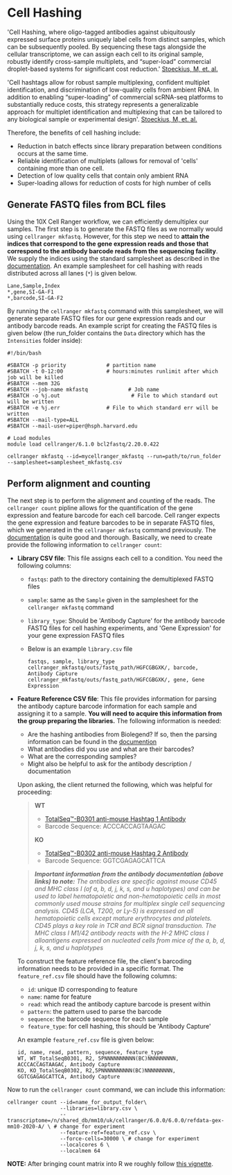 # Cell Hashing

'Cell Hashing, where oligo-tagged antibodies against ubiquitously expressed surface proteins uniquely label cells from distinct samples, which can be subsequently pooled. By sequencing these tags alongside the cellular transcriptome, we can assign each cell to its original sample, robustly identify cross-sample multiplets, and “super-load” commercial droplet-based systems for significant cost reduction.' [Stoeckius, M, et. al.](https://genomebiology.biomedcentral.com/articles/10.1186/s13059-018-1603-1)  

'Cell hashtags allow for robust sample multiplexing, confident multiplet identification, and discrimination of low-quality cells from ambient RNA. In addition to enabling “super-loading” of commercial scRNA-seq platforms to substantially reduce costs, this strategy represents a generalizable approach for multiplet identification and multiplexing that can be tailored to any biological sample or experimental design'. [Stoeckius, M, et. al.](https://genomebiology.biomedcentral.com/articles/10.1186/s13059-018-1603-1)

Therefore, the benefits of cell hashing include:

- Reduction in batch effects since library preparation between conditions occurs at the same time.
- Reliable identification of multiplets (allows for removal of 'cells' containing more than one cell.
- Detection of low quality cells that contain only ambient RNA
- Super-loading allows for reduction of costs for high number of cells


## Generate FASTQ files from BCL files

Using the 10X Cell Ranger workflow, we can efficiently demultiplex our samples. The first step is to generate the FASTQ files as we normally would using `cellranger mkfastq`. However, for this step we need to **attain the indices that correspond to the gene expression reads and those that correspond to the antibody barcode reads from the sequencing facility**. We supply the indices using the standard samplesheet as described in the [documentation](https://support.10xgenomics.com/single-cell-gene-expression/software/pipelines/latest/using/mkfastq?src=pr&lss=none&cnm=&cid=NULL&src=pr&lss=none&cnm=&cid=NULL#simple_csv). An example samplesheet for cell hashing with reads distributed across all lanes (`*`) is given below.

```
Lane,Sample,Index
*,gene,SI-GA-F1
*,barcode,SI-GA-F2
```

By running the `cellranger mkfastq` command with this samplesheet, we will generate separate FASTQ files for our gene expression reads and our antibody barcode reads. An example script for creating the FASTQ files is given below (the run_folder contains the `Data` directory which has the `Intensities` folder inside):

```
#!/bin/bash

#SBATCH -p priority             # partition name
#SBATCH -t 0-12:00              # hours:minutes runlimit after which job will be killed
#SBATCH --mem 32G
#SBATCH --job-name mkfastq             # Job name
#SBATCH -o %j.out                       # File to which standard out will be written
#SBATCH -e %j.err               # File to which standard err will be written
#SBATCH --mail-type=ALL
#SBATCH --mail-user=piper@hsph.harvard.edu

# Load modules
module load cellranger/6.1.0 bcl2fastq/2.20.0.422

cellranger mkfastq --id=mycellranger_mkfastq --run=path/to/run_folder --samplesheet=samplesheet_mkfastq.csv
```

## Perform alignment and counting

The next step is to perform the alignment and counting of the reads. The `cellranger count` pipline allows for the quantification of the gene expression and feature barcode for each cell barcode. Cell ranger expects the gene expression and feature barcodes to be in separate FASTQ files, which we generated in the `cellranger mkfastq` command previously. The [documentation](https://support.10xgenomics.com/single-cell-gene-expression/software/pipelines/latest/using/feature-bc-analysis) is quite good and thorough. Basically, we need to create provide the following information to `cellranger count`:

- **Library CSV file**: This file assigns each cell to a condition. You need the following columns:
  - `fastqs`: path to the directory containing the demultiplexed FASTQ files
  - `sample`: same as the `Sample` given in the samplesheet for the `cellranger mkfastq` command
  - `library_type`: Should be 'Antibody Capture' for the antibody barcode FASTQ files for cell hashing experiments, and 'Gene Expression' for your gene expression FASTQ files
  - Below is an example `library.csv` file
    
    ```
    fastqs, sample, library_type
    cellranger_mkfastq/outs/fastq_path/HGFCGBGXK/, barcode, Antibody Capture
    cellranger_mkfastq/outs/fastq_path/HGFCGBGXK/, gene, Gene Expression
    ```
- **Feature Reference CSV file**: This file provides information for parsing the antibody capture barcode information for each sample and assigning it to a sample. **You will need to acquire this information from the group preparing the libraries.** The following information is needed:
  - Are the hashing antibodies from Biolegend? If so, then the parsing information can be found in the [documention](https://support.10xgenomics.com/single-cell-gene-expression/software/pipelines/latest/using/feature-bc-analysis#feature-ref)
  - What antibodies did you use and what are their barcodes?
  - What are the corresponding samples? 
  - Might also be helpful to ask for the antibody description / documentation

  Upon asking, the client returned the following, which was helpful for proceeding:
  
  > **WT**
  > - [TotalSeq™-B0301 anti-mouse Hashtag 1 Antibody](https://www.biolegend.com/en-us/search-results/totalseq-b0301-anti-mouse-hashtag-1-antibody-17771)
  > - Barcode Sequence: ACCCACCAGTAAGAC
  > 
  > **KO**
  > - [TotalSeq™-B0302 anti-mouse Hashtag 2 Antibody](https://www.biolegend.com/en-us/search-results/totalseq-b0302-anti-mouse-hashtag-2-antibody-17772)
  > - Barcode Sequence: GGTCGAGAGCATTCA

  > _**Important information from the antibody documentation (above links) to note:**  The antibodies are specific against mouse CD45 and MHC class I (of a, b,  d, j, k, s, and u haplotypes) and can be used to label hematopoietic and non-hematopoietic cells in most commonly used mouse strains for multiplex single cell sequencing analysis. CD45 (LCA, T200, or Ly-5) is expressed on all hematopoietic cells except mature erythrocytes and platelets. CD45 plays a key role in TCR and BCR signal transduction. The MHC class I M1/42 antibody reacts with the H-2 MHC class I alloantigens expressed on nucleated cells from mice of the a, b, d, j, k, s, and u haplotypes_ 
  
  To construct the feature reference file, the client's barcoding information needs to be provided in a specific format. The `feature_ref.csv` file should have the following columns:
    - `id`: unique ID corresponding to feature
    - `name`: name for feature
    - `read`: which read the antibody capture barcode is present within
    - `pattern`: the pattern used to parse the barcode
    - `sequence`: the barcode sequence for each sample
    - `feature_type`: for cell hashing, this should be 'Antibody Capture'
  
  An example `feature_ref.csv` file is given below:
  
  ```
  id, name, read, pattern, sequence, feature_type
  WT, WT_TotalSeqB0301, R2, 5PNNNNNNNNNN(BC)NNNNNNNNN, ACCCACCAGTAAGAC, Antibody Capture
  KO, KO_TotalSeqB0302, R2,5PNNNNNNNNNN(BC)NNNNNNNNN, GGTCGAGAGCATTCA, Antibody Capture
  ```
  
Now to run the `cellranger count` command, we can include this information:

  ```
  cellranger count --id=name_for_output_folder\
                   --libraries=library.csv \
                   --transcriptome=/n/shared_db/mm10/uk/cellranger/6.0.0/6.0.0/refdata-gex-mm10-2020-A/ \ # change for experiment
                   --feature-ref=feature_ref.csv \
                   --force-cells=30000 \ # change for experiment
                   --localcores 6 \
                   --localmem 64 
  ```

**NOTE:** After bringing count matrix into R we roughly follow [this vignette](https://satijalab.org/seurat/articles/hashing_vignette.html).
